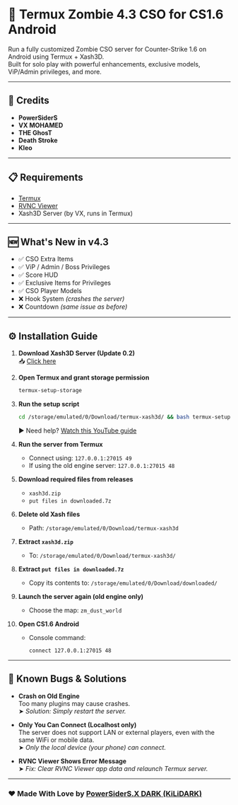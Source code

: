 # 🧟 Termux Zombie 4.3 CSO for CS1.6 Android

Run a fully customized Zombie CSO server for Counter-Strike 1.6 on Android using Termux + Xash3D.  
Built for solo play with powerful enhancements, exclusive models, ViP/Admin privileges, and more.

---

## 👤 Credits
- **PowerSiderS**
- **VX MOHAMED**
- **THE GhosT**
- **Death Stroke**
- **Kleo**

---

## 📋 Requirements
- [Termux](https://play.google.com/store/apps/details?id=com.termux)
- [RVNC Viewer](https://play.google.com/store/apps/details?id=com.richard.rvnc)
- Xash3D Server (by VX, runs in Termux)

---

## 🆕 What's New in v4.3
- ✅ CSO Extra Items  
- ✅ ViP / Admin / Boss Privileges  
- ✅ Score HUD  
- ✅ Exclusive Items for Privileges  
- ✅ CSO Player Models  
- ❌ Hook System *(crashes the server)*  
- ❌ Countdown *(same issue as before)*

---

## ⚙️ Installation Guide

1. **Download Xash3D Server (Update 0.2)**  
   📥 [Click here](https://www.mediafire.com/file/z14w8h2snk056ot/update%5B0.2%5D.zip/file)

2. **Open Termux and grant storage permission**  
   ```bash
   termux-setup-storage
   ```

3. **Run the setup script**  
   ```bash
   cd /storage/emulated/0/Download/termux-xash3d/ && bash termux-setup.sh
   ```

   ▶️ Need help? [Watch this YouTube guide](https://youtu.be/Xkm5aSdNnlw?si=WHKaPY1K2CM3NJwD)

4. **Run the server from Termux**  
   - Connect using: `127.0.0.1:27015 49`  
   - If using the old engine server: `127.0.0.1:27015 48`

5. **Download required files from releases**  
   - `xash3d.zip`  
   - `put files in downloaded.7z`

6. **Delete old Xash files**  
   - Path: `/storage/emulated/0/Download/termux-xash3d`

7. **Extract `xash3d.zip`**  
   - To: `/storage/emulated/0/Download/termux-xash3d/`

8. **Extract `put files in downloaded.7z`**  
   - Copy its contents to: `/storage/emulated/0/Download/downloaded/`

9. **Launch the server again (old engine only)**  
   - Choose the map: `zm_dust_world`

10. **Open CS1.6 Android**  
    - Console command:  
      ```
      connect 127.0.0.1:27015 48
      ```

---

## 🐞 Known Bugs & Solutions

- **Crash on Old Engine**  
  Too many plugins may cause crashes.  
  ➤ *Solution: Simply restart the server.*

- **Only You Can Connect (Localhost only)**  
  The server does not support LAN or external players, even with the same WiFi or mobile data.  
  ➤ *Only the local device (your phone) can connect.*

- **RVNC Viewer Shows Error Message**  
  ➤ *Fix: Clear RVNC Viewer app data and relaunch Termux server.*

---

### ❤️ Made With Love by [PowerSiderS.X DARK (KiLiDARK)](https://www.youtube.com/@moha_kun)
